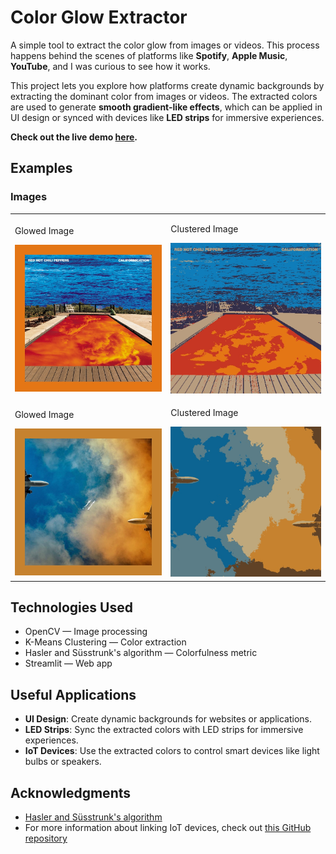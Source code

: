 # Color Glow Extractor

A simple tool to extract the color glow from images or videos. This process happens behind the scenes of platforms like **Spotify**, **Apple Music**, **YouTube**, and I was curious to see how it works.

This project lets you explore how platforms create dynamic backgrounds by extracting the dominant color from images or videos. The extracted colors are used to generate **smooth gradient-like effects**, which can be applied in UI design or synced with devices like **LED strips** for immersive experiences.

**Check out the live demo [here](https://glow-extractor.streamlit.app/).**

## Examples

### Images

<table>
  <tr>
    <td>
    <p>Glowed Image</p>
    <img src="img/bordered.jpg" alt="Image 1" width="350"/></td>
    <td>
    <p>Clustered Image</p>
    <img src="img/clustered.jpg" alt="Image 2" width="350"/></td>
  </tr>
  <tr>
    <td>
    <p>Glowed Image</p>
    <img src="img/bordered2.jpg" alt="Image 3" width="350"/></td>
    <td>
    <p>Clustered Image</p>
    <img src="img/clustered2.jpg" alt="Image 4" width="350"/></td>
  </tr>
</table>

## Technologies Used

- OpenCV — Image processing
- K-Means Clustering — Color extraction
- Hasler and Süsstrunk's algorithm — Colorfulness metric
- Streamlit — Web app

## Useful Applications

- **UI Design**: Create dynamic backgrounds for websites or applications.
- **LED Strips**: Sync the extracted colors with LED strips for immersive experiences.
- **IoT Devices**: Use the extracted colors to control smart devices like light bulbs or speakers.

## Acknowledgments

- [Hasler and Süsstrunk's algorithm](https://www.researchgate.net/publication/243135534_Measuring_Colourfulness_in_Natural_Images)
- For more information about linking IoT devices, check out [this GitHub repository](https://github.com/davidkrantz/Colorfy)
